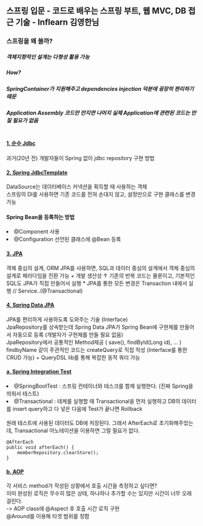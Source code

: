 ## 스프링 입문 - 코드로 배우는 스프링 부트, 웹 MVC, DB 접근 기술 - Inflearn 김영한님 <br>

### 스프링을 왜 쓸까?<br>
##### 객체지향적인 설계는 다형성 활용 가능
##### How?
##### SpringContainer가 지원해주고 dependencies injection 덕분에 굉장히 편리하기 때문
##### Application Assembly 코드만 만지면 나머지 실제 Application에 관련된 코드는 만질 필요가 없음 <br><br>
#### [1. 순수 Jdbc](https://github.com/hj5o/JAVA_inflearn/blob/master/%EC%8A%A4%ED%94%84%EB%A7%81%20%EC%9E%85%EB%AC%B8/hello-spring/src/main/java/hello/hellospring/Repository/JdbcMemberRepository.java) <br>
과거(20년 전) 개발자들이 Spring 없이 jdbc repository 구현 방법<br>

#### [2. Spring JdbcTemplate](https://github.com/hj5o/JAVA_inflearn/blob/master/%EC%8A%A4%ED%94%84%EB%A7%81%20%EC%9E%85%EB%AC%B8/hello-spring/src/main/java/hello/hellospring/Repository/JdbcTemplateMemberRepository.java) <br>
DataSource는 데이터베이스 커넥션을 획득할 때 사용하는 객체 <br>
스프링의 DI를 사용하면 기존 코드를 전혀 손대지 않고, 설정만으로 구현 클래스를 변경 가능 <br>
#### Spring Bean을 등록하는 방법  
<li> @Component 사용
<li> @Configuration 선언된 클래스에 @Bean 등록

#### [3. JPA](https://github.com/hj5o/JAVA_inflearn/blob/master/%EC%8A%A4%ED%94%84%EB%A7%81%20%EC%9E%85%EB%AC%B8/hello-spring/src/main/java/hello/hellospring/Repository/JpaMemberRepository.java) <br>
객체 중심의 설계, ORM
JPA를 사용하면, SQL과 데이터 중심의 설계에서 객체 중심의 설계로 패러다임을 전환 가능 + 개발 생산성 ↑
기존의 반복 코드는 물론이고, 기본적인 SQL도 JPA가 직접 만들어서 실행 * JPA를 통한 모든 변경은 Transaction 내에서 실행 // Service..(@Transactional)
  
#### [4. Spring Data JPA](https://github.com/hj5o/JAVA_inflearn/blob/master/%EC%8A%A4%ED%94%84%EB%A7%81%20%EC%9E%85%EB%AC%B8/hello-spring/src/main/java/hello/hellospring/Repository/SpringJpaMemberRepository.java) <br>
JPA를 편리하게 사용하도록 도와주는 기술 (Interface) <br>
JpaRepository를 상속받는데 Spring Data JPA가 Spring Bean에 구현체를 만들어서 자동으로 등록 (개발자가 구현체를 만들 필요 없음) <br>
JpaRepository에서 공통적인 Method제공 ( save(), findById(Long id), ... ) <br>
findbyName 같이 주관적인 코드는 createQuery로 직접 작성 (Interface를 통한 CRUD 가능) + QueryDSL lib를 통해 복잡한 동적 쿼리 가능<br>

#### [a. Spring Integration Test](https://github.com/hj5o/JAVA_inflearn/blob/master/%EC%8A%A4%ED%94%84%EB%A7%81%20%EC%9E%85%EB%AC%B8/hello-spring/src/test/java/hello/hellospring/Service/MemberServiceIntegrationTest.java)
<li> @SpringBootTest : 스프링 컨테이너와 테스크를 함께 실행한다. (진짜 Spring을 띄워서 테스트)
<li> @Transactional : 테케를 실행할 때 Transactional을 먼저 실행하고 DB의 데이터를 insert query하고 다 넣은 다음에 Test가 끝나면 Rollback <br> <br>
 원래 테스트에 사용된 데이터도 DB에 저장된다. 그래서 AfterEach로 초기화해주었는데, Transactional 어노테이션을 이용하면 그럴 필요가 없다.
<pre><code>@AfterEach
public void afterEach() {
    memberRepository.clearStore();
}</code></pre>
  
#### [b. AOP](https://github.com/hj5o/JAVA_inflearn/blob/master/%EC%8A%A4%ED%94%84%EB%A7%81%20%EC%9E%85%EB%AC%B8/hello-spring/src/main/java/hello/hellospring/AOP/TimeTraceAop.java) 
각 서비스 method가 작성된 상황에서 호출 시간을 측정하고 싶다면? <br>
이미 완성된 로직은 무수히 많은 상태, 하나하나 추가할 수는 있지만 시간이 너무 오래 걸린다. <br>
-> AOP class에 @Aspect 후 호출 시간 로직 구현 <br>
@Around를 이용해 타겟 범위를 정함 <br><br>
